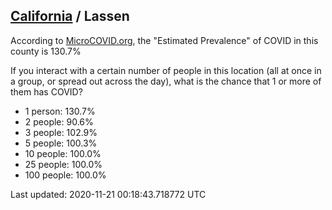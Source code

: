 
## [California](/united-states/california) / Lassen

According to [MicroCOVID.org](http://microcovid.org),
the "Estimated Prevalence" of COVID in this county is 130.7%

If you interact with a certain number of people in this location
(all at once in a group, or spread out across the day), what is the chance that
1 or more of them has COVID?

- 1 person: 130.7%
- 2 people: 90.6%
- 3 people: 102.9%
- 5 people: 100.3%
- 10 people: 100.0%
- 25 people: 100.0%
- 100 people: 100.0%

Last updated: 2020-11-21 00:18:43.718772 UTC
